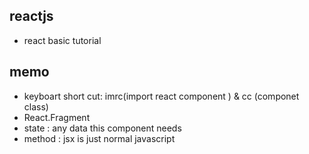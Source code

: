 ## reactjs

- react basic tutorial

## memo

- keyboart short cut: imrc(import react component ) & cc (componet class)
- React.Fragment
- state : any data this component needs
- method : jsx is just normal javascript
